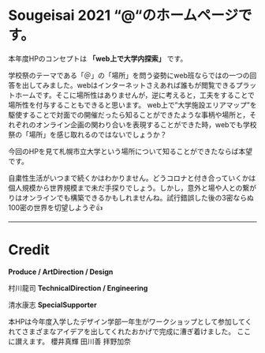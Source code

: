 # Sougeisai 2021 “@“のホームページです。
本年度HPのコンセプトは __「web上で大学内探索」__ です。

学校祭のテーマである「＠」の「場所」を問う姿勢にweb班ならではの一つの回答を出してみました。webはインターネットさえあれば誰もが閲覧できるプラットホームです。そこに場所性はありませんが，逆に考えると，工夫をすることで場所性を付与することもできると思います。
web上で”大学施設エリアマップ”を駆使することで対面での開催だったら知ることができたような事柄や場所と，それぞれのオンライン企画の関わり合いを表現することができた時，webでも学校祭の「場所」を感じ取れるのではないでしょうか？

今回のHPを見て札幌市立大学という場所について知ることができたならば本望です。

自粛性生活がいつまで続くかはわかりません。どうコロナと付き合っていくかは個人規模から世界規模まで未だ手探りでしょう。しかし，意外と場や人との繋がりはオンラインでも構築できるかもしれませんね。試行錯誤した後の3密ならぬ100密の世界を切望しようぞ👍

---

# Credit
__Produce / ArtDirection / Design__

  村川龍司
__TechnicalDirection / Engineering__

  清水康志
__SpecialSupporter__

本HPは今年度入学したデザイン学部一年生がワークショップとして参加してくれてさまざまなアイデアを出してくれたおかげで完成に漕ぎ着けました。
ここに讃えます。
  櫻井真輝
  田川善
  拝野加奈
